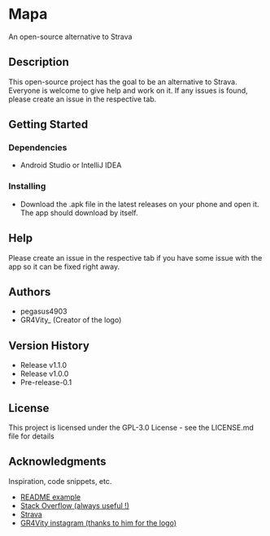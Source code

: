 # Mapa

An open-source alternative to Strava 

## Description

This open-source project has the goal to be an alternative to Strava. Everyone is welcome to give help and work on it. If any issues is found, please create an issue in the respective tab.

## Getting Started

### Dependencies

* Android Studio or IntelliJ IDEA

### Installing

* Download the .apk file in the latest releases on your phone and open it. The app should download by itself.

## Help

Please create an issue in the respective tab if you have some issue with the app so it can be fixed right away.

## Authors

* pegasus4903
* GR4Vity_ (Creator of the logo)

## Version History

* Release v1.1.0
* Release v1.0.0
* Pre-release-0.1

## License

This project is licensed under the GPL-3.0 License - see the LICENSE.md file for details

## Acknowledgments

Inspiration, code snippets, etc.
* [README example](https://gist.github.com/DomPizzie/7a5ff55ffa9081f2de27c315f5018afc)
* [Stack Overflow (always useful !)](https://stackoverflow.com/)
* [Strava](https://www.google.com/url?sa=t&rct=j&q=&esrc=s&source=web&cd=&cad=rja&uact=8&ved=2ahUKEwjOo5n26uT1AhVuS98KHXy6BVEQFnoECBsQAQ&url=https%3A%2F%2Fwww.strava.com%2F%3Fhl%3Dfr&usg=AOvVaw2ji2cLtbHcID_y3vxFpcYJ)
* [GR4Vity instagram (thanks to him for the logo)](https://www.instagram.com/ludovick_miclette/?hl=fr-ca)
